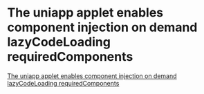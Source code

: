 # The uniapp applet enables component injection on demand lazyCodeLoading requiredComponents
[The uniapp applet enables component injection on demand lazyCodeLoading requiredComponents](https://aiwithcloud.com/2022/09/16/the_uniapp_applet_enables_component_injection_on_demand_lazycodeloading_requiredcomponents/)
